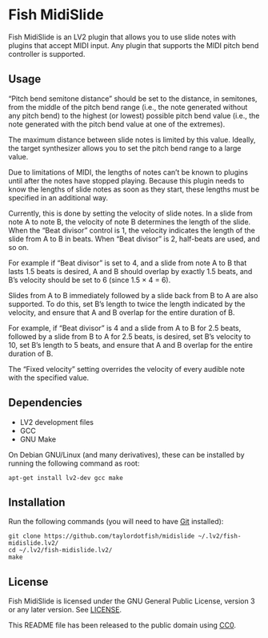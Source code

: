 Fish MidiSlide
==============

Fish MidiSlide is an LV2 plugin that allows you to use slide notes with plugins
that accept MIDI input. Any plugin that supports the MIDI pitch bend controller
is supported.


Usage
-----

“Pitch bend semitone distance” should be set to the distance, in semitones,
from the middle of the pitch bend range (i.e., the note generated without any
pitch bend) to the highest (or lowest) possible pitch bend value (i.e., the
note generated with the pitch bend value at one of the extremes).

The maximum distance between slide notes is limited by this value. Ideally, the
target synthesizer allows you to set the pitch bend range to a large value.

Due to limitations of MIDI, the lengths of notes can’t be known to plugins
until after the notes have stopped playing. Because this plugin needs to know
the lengths of slide notes as soon as they start, these lengths must be
specified in an additional way.

Currently, this is done by setting the velocity of slide notes. In a slide from
note A to note B, the velocity of note B determines the length of the slide.
When the “Beat divisor” control is 1, the velocity indicates the length of the
slide from A to B in beats. When “Beat divisor” is 2, half-beats are used, and
so on.

For example if “Beat divisor” is set to 4, and a slide from note A to B that
lasts 1.5 beats is desired, A and B should overlap by exactly 1.5 beats, and
B’s velocity should be set to 6 (since 1.5 × 4 = 6).

Slides from A to B immediately followed by a slide back from B to A are also
supported. To do this, set B’s length to twice the length indicated by the
velocity, and ensure that A and B overlap for the entire duration of B.

For example, if “Beat divisor” is 4 and a slide from A to B for 2.5 beats,
followed by a slide from B to A for 2.5 beats, is desired, set B’s velocity to
10, set B’s length to 5 beats, and ensure that A and B overlap for the entire
duration of B.

The “Fixed velocity” setting overrides the velocity of every audible note with
the specified value.


Dependencies
------------

* LV2 development files
* GCC
* GNU Make

On Debian GNU/Linux (and many derivatives), these can be installed by running
the following command as root:

```
apt-get install lv2-dev gcc make
```


Installation
------------

Run the following commands (you will need to have [Git] installed):

```
git clone https://github.com/taylordotfish/midislide ~/.lv2/fish-midislide.lv2/
cd ~/.lv2/fish-midislide.lv2/
make
```

[Git]: https://git-scm.com/


License
-------

Fish MidiSlide is licensed under the GNU General Public License, version 3 or
any later version. See [LICENSE].

This README file has been released to the public domain using [CC0].

[LICENSE]: LICENSE
[CC0]: https://creativecommons.org/publicdomain/zero/1.0/
